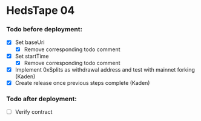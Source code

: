 # HedsTape 04

### Todo before deployment:

- [x] Set baseUri
  - [x] Remove corresponding todo comment
- [x] Set startTime
  - [x] Remove corresponding todo comment
- [x] Implement 0xSplits as withdrawal address and test with mainnet forking (Kaden)
- [x] Create release once previous steps complete (Kaden)

### Todo after deployment:

- [ ] Verify contract

